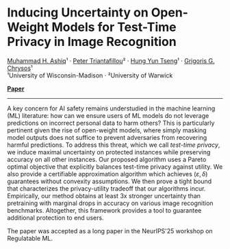 # Inducing Uncertainty on Open-Weight Models for Test-Time Privacy in Image Recognition

[Muhammad H. Ashiq](https://github.com/ashiqwisc)¹ · [Peter Triantafillou](https://warwick.ac.uk/fac/sci/dcs/people/peter_triantafillou/)² · [Hung Yun Tseng](https://openreview.net/profile?id=~Hung_Yun_Tseng1)¹ · [Grigoris G. Chrysos](https://grigorisg9gr.github.io/_pages/about/)¹  
¹University of Wisconsin-Madison · ²University of Warwick

[**Paper**](https://www.arxiv.org/abs/2509.11625)

---

A key concern for AI safety remains understudied in the machine learning (ML) literature: how can we ensure users of ML models do not leverage predictions on incorrect personal data to harm others? This is particularly pertinent given the rise of open-weight models, where simply masking model outputs does not suffice to prevent adversaries from recovering harmful predictions. To address this threat, which we call *test-time privacy*, we induce maximal uncertainty on protected instances while preserving accuracy on all other instances. Our proposed algorithm uses a Pareto optimal objective that explicitly balances test-time privacy against utility. We also provide a certifiable approximation algorithm which achieves $(\varepsilon, \delta)$ guarantees without convexity assumptions. We then prove a tight bound that characterizes the privacy-utility tradeoff that our algorithms incur. Empirically, our method obtains at least 3x stronger uncertainty than pretraining with marginal drops in accuracy on various image recognition benchmarks. Altogether, this framework provides a tool to guarantee additional protection to end users.

The paper was accepted as a long paper in the NeurIPS'25 workshop on Regulatable ML.

